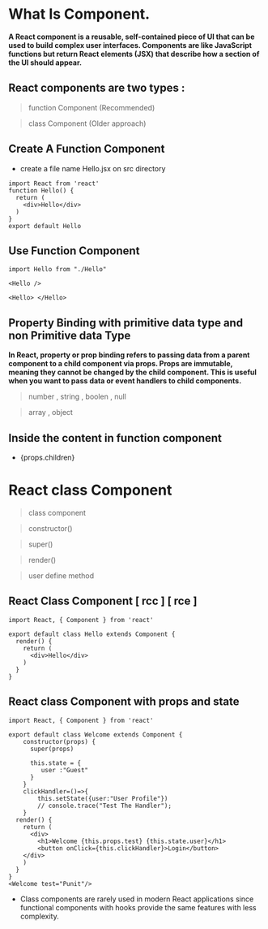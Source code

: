# What Is Component.

**A React component is a reusable, self-contained piece of UI that can be used to build complex user interfaces. Components are like JavaScript functions but return React elements (JSX) that describe how a section of the UI should appear.**

## React components are two types :

> function Component (Recommended)

> class Component (Older approach)

## Create A Function Component 

- create a file name Hello.jsx on src directory 

```
import React from 'react'
function Hello() {
  return (
    <div>Hello</div>
  )
}
export default Hello

```

## Use Function Component

```
import Hello from "./Hello"

<Hello />

<Hello> </Hello>

```


## Property Binding with primitive data type and non Primitive data Type

**In React, property or prop binding refers to passing data from a parent component to a child component via props. Props are immutable, meaning they cannot be changed by the child component. This is useful when you want to pass data or event handlers to child components.**

> number , string , boolen , null

> array , object  


## Inside the content in function component

- {props.children}






# React class Component

> class component

> constructor()

> super() 

> render()

> user define method

## React Class Component [ rcc ] [ rce ]

```
import React, { Component } from 'react'

export default class Hello extends Component {
  render() {
    return (
      <div>Hello</div>
    )
  }
}
```

## React class Component with props and state

```
import React, { Component } from 'react'

export default class Welcome extends Component {
    constructor(props) {
      super(props)
    
      this.state = {
         user :"Guest"
      }
    }
    clickHandler=()=>{
        this.setState({user:"User Profile"})
        // console.trace("Test The Handler");
    }
  render() {
    return (
      <div>
        <h1>Welcome {this.props.test} {this.state.user}</h1>
        <button onClick={this.clickHandler}>Login</button>
    </div>
    )
  }
}
<Welcome test="Punit"/>
```

-  Class components are rarely used in modern React applications since functional components with hooks provide the same features with less complexity.



